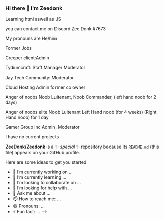 ### Hi there 👋 I'm Zeedonk 
Learning html aswell as JS

you can contact me on Discord Zee Donk #7673

My pronouns are He/him



Former Jobs 

Creeper client:Admin

Tydiumcraft: Staff Manager Moderator

Jay Tech Community: Moderator

Cloud Hosting Admin former co owner

Anger of noobs  Noob Luitenant, Noob Commander, (left hand noob for 2 days)

Anger of noobs elite  Noob Luitenant Left Hand noob (for 4 weeks) (Right Hand noob) for 1 day

Gamer Group inc Admin, Moderator 

I have no current projects

**ZeeDonk/Zeedonk** is a ✨ _special_ ✨ repository because its `README.md` (this file) appears on your GitHub profile.

Here are some ideas to get you started:

- 🔭 I’m currently working on ...
- 🌱 I’m currently learning ...
- 👯 I’m looking to collaborate on ...
- 🤔 I’m looking for help with ...
- 💬 Ask me about ...
- 📫 How to reach me: ...
- 😄 Pronouns: ...
- ⚡ Fun fact: ...
-->
